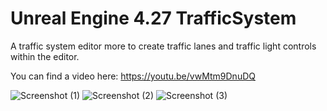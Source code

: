 # Unreal Engine 4.27 TrafficSystem

A traffic system editor more to create traffic lanes and traffic light controls within the editor.

You can find a video here: https://youtu.be/vwMtm9DnuDQ

![Screenshot (1)](https://user-images.githubusercontent.com/18068657/189481499-85e5e97c-efb2-4fe7-9e2f-077d5f7f7839.png)
![Screenshot (2)](https://user-images.githubusercontent.com/18068657/189481503-5c4af8ca-7776-4ac0-bb78-bb25579c0797.png)
![Screenshot (3)](https://user-images.githubusercontent.com/18068657/189481504-68143e3b-d893-48ab-aa5d-1425b38f54bc.png)


